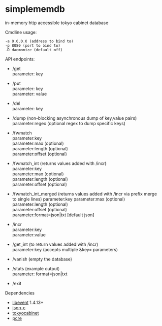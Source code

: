 simplememdb
===========

in-memory http accessible tokyo cabinet database

Cmdline usage:

    -a 0.0.0.0 (address to bind to)
    -p 8080 (port to bind to)
    -D daemonize (default off)

API endpoints:

 * /get   
  parameter: key
 
 * /put   
  parameter: key   
  parameter: value
 
 * /del   
  parameter: key

 * /dump (non-blocking asynchronous dump of key,value pairs)
  parameter:regex (optional regex to dump specific keys)

 * /fwmatch   
  parameter:key   
  parameter:max (optional)   
  parameter:length (optional)   
  parameter:offset (optional)   

 * /fwmatch_int (returns values added with /incr)   
  parameter:key   
  parameter:max (optional)   
  parameter:length (optional)   
  parameter:offset (optional)   

 * /fwmatch_int_merged (returns values added with /incr via prefix merge to single lines)
  parameter:key
  parameter:max (optional)
  parameter:length (optional)   
  parameter:offset (optional)   
  parameter:format=json|txt [default json]  

 * /incr   
  parameter:key   
  parameter:value   

 * /get_int (to return values added with /incr)   
  parameter:key (accepts multiple &key= parameters)
 
 * /vanish (empty the database)

 * /stats (example output)   
  parameter: format=json|txt   

 * /exit 

Dependencies

 * [libevent](http://monkey.org/~provos/libevent/) 1.4.13+
 * [json-c](http://oss.metaparadigm.com/json-c/)
 * [tokyocabinet](http://fallabs.com/tokyocabinet/)
 * [pcre](http://www.pcre.org/)
